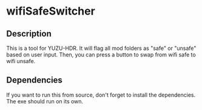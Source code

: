 # wifiSafeSwitcher
## Description
This is a tool for YUZU-HDR. It will flag all mod folders as "safe" or "unsafe" based on user input. Then, you can press a button to swap from wifi safe to wifi unsafe.

## Dependencies
If you want to run this from source, don't forget to install the dependencies. The exe should run on its own.
